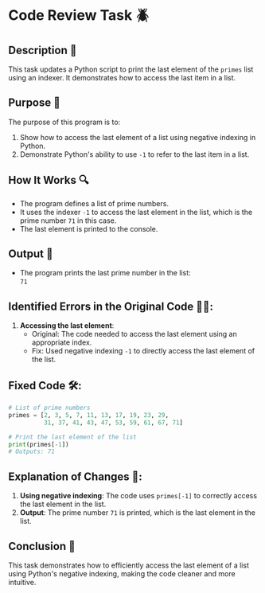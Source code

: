 # Code Review Task 🪲

## Description 📝

This task updates a Python script to print the last element of the `primes` list using an indexer.
It demonstrates how to access the last item in a list.

## Purpose 🎯

The purpose of this program is to:

1. Show how to access the last element of a list using negative indexing in Python.
2. Demonstrate Python's ability to use `-1` to refer to the last item in a list.

## How It Works 🔍

-   The program defines a list of prime numbers.
-   It uses the indexer `-1` to access the last element in the list, which is the prime number `71` in this case.
-   The last element is printed to the console.

## Output 📜

-   The program prints the last prime number in the list:  
    `71`

## Identified Errors in the Original Code 🕵🏾:

1. **Accessing the last element**:
    - Original: The code needed to access the last element using an appropriate index.
    - Fix: Used negative indexing `-1` to directly access the last element of the list.

## Fixed Code 🛠:

```python
# List of prime numbers
primes = [2, 3, 5, 7, 11, 13, 17, 19, 23, 29,
          31, 37, 41, 43, 47, 53, 59, 61, 67, 71]

# Print the last element of the list
print(primes[-1])
# Outputs: 71
```

## Explanation of Changes 🧾:

1. **Using negative indexing**: The code uses `primes[-1]` to correctly access the last element in the list.
2. **Output**: The prime number `71` is printed, which is the last element in the list.

## Conclusion 🚀

This task demonstrates how to efficiently access the last element of a list using Python's negative indexing, making the code cleaner and more intuitive.
